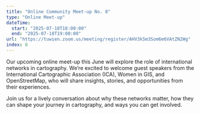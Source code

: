```yaml
---
title: "Online Community Meet-up No. 8"
type: "Online Meet-up"
dateTime:
  start: "2025-07-18T18:00:00"
  end: "2025-07-18T19:00:00"
url: "https://tuwien.zoom.us/meeting/register/AHV3k5m3Som6m6VAtZN2Wg"
index: 8
---
```


Our upcoming online meet-up this June will explore the role of international networks in cartography. We’re excited to welcome guest speakers from the International Cartographic Association (ICA), Women in GIS, and OpenStreetMap, who will share insights, stories, and opportunities from their experiences.

Join us for a lively conversation about why these networks matter, how they can shape your journey in cartography, and ways you can get involved.
